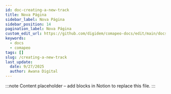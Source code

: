```yaml
---
id: doc-creating-a-new-track
title: Nova Página
sidebar_label: Nova Página
sidebar_position: 14
pagination_label: Nova Página
custom_edit_url: https://github.com/digidem/comapeo-docs/edit/main/docs/creating-a-new-track.md
keywords:
  - docs
  - comapeo
tags: []
slug: /creating-a-new-track
last_update:
  date: 9/27/2025
  author: Awana Digital
---
```


<!-- Placeholder content generated automatically because the Notion page is missing a Website Block. -->

:::note
Content placeholder – add blocks in Notion to replace this file.
:::

